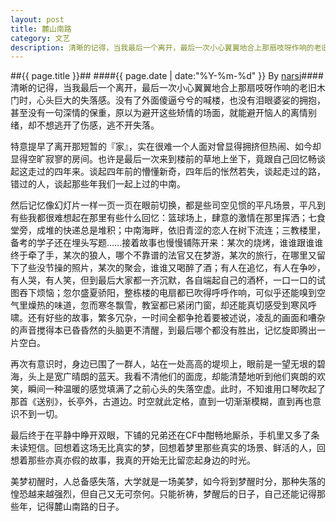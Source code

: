 ```yaml
---
layout: post
title: 麓山南路
category: 文艺
description: 清晰的记得，当我最后一个离开，最后一次小心翼翼地合上那扇吱呀作响的老旧木门时，心头巨大的失落感。没有了外面傻逼兮兮的喊楼，也没有泪眼婆娑的拥抱，甚至没有一句深情的保重，原以为避开这些矫情的场面，就能……
---
```

##{{ page.title }}##
####{{ page.date | date:"%Y-%m-%d" }} By [narsi](http://huangxc.com)####
清晰的记得，当我最后一个离开，最后一次小心翼翼地合上那扇吱呀作响的老旧木门时，心头巨大的失落感。没有了外面傻逼兮兮的喊楼，也没有泪眼婆娑的拥抱，甚至没有一句深情的保重，原以为避开这些矫情的场面，就能避开恼人的离情别绪，却不想逃开了伤感，逃不开失落。
 
特意提早了离开那短暂的『家』，实在很难一个人面对曾显得拥挤但热闹、如今却显得空旷寂寥的房间。也许是最后一次来到楼前的草地上坐下，竟跟自己回忆畅谈起这走过的四年来。谈起四年前的懵懂新奇，四年后的怅然若失，谈起走过的路，错过的人，谈起那些年我们一起上过的中南。
 
然后记忆像幻灯片一样一页一页在眼前切换，都是些司空见惯的平凡场景，平凡到有些我都很难想起在那里有些什么回忆：篮球场上，肆意的激情在那里挥洒；七食堂旁，成堆的快递总是堆积；中南海畔，依旧青涩的恋人在树下流连；三教楼里，备考的学子还在埋头写题……接着故事也慢慢铺陈开来：某次的烧烤，谁谁跟谁谁终于牵了手，某次的狼人，哪个不靠谱的法官又在梦游，某次的旅行，在哪里又留下了些没节操的照片，某次的聚会，谁谁又喝醉了酒；有人在追忆，有人在争吵，有人哭，有人笑，但到最后大家都一齐沉默，各自端起自己的酒杯，一口一口的试图吞下烦恼；忽尔盛夏骄阳，整栋楼的电扇都已吹得呼呼作响，可似乎还能嗅到空气里燥热的味道，忽而寒冬飘雪，教室都已紧闭门窗，却还能真切感受到寒风呼啸。还有好些的故事，繁多冗杂，一时间全都争抢着要被述说，凌乱的画面和嘈杂的声音搅得本已昏昏然的头脑更不清醒，到最后哪个都没有胜出，记忆旋即腾出一片空白。
 
再次有意识时，身边已围了一群人，站在一处高高的堤坝上，眼前是一望无垠的碧海，头上是宽广晴朗的蓝天。我看不清他们的面庞，却能清楚地听到他们爽朗的欢笑，瞬间一种温暖的感觉填满了之前心头的失落空虚。此时，不知谁用口琴吹起了那首《送别》，长亭外，古道边。时空就此定格，直到一切渐渐模糊，直到再也意识不到一切。
 
最后终于在平静中睁开双眼，下铺的兄弟还在CF中酣畅地厮杀，手机里又多了条未读短信。回想着这场无比真实的梦，回想着梦里那些真实的场景、鲜活的人，回想着那些亦真亦假的故事，我真的开始无比留恋起身边的时光。
 
美梦初醒时，人总备感失落，大学就是一场美梦，如今将到梦醒时分，那种失落的惶恐越来越强烈，但自己又无可奈何。只能祈祷，梦醒后的日子，自己还能记得那些年，记得麓山南路的日子。